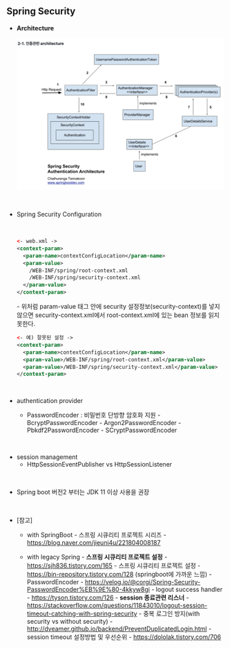 ## Spring Security

* **Architecture**

  ![Alt text](./images/spring_security_authentication_architecture.png)

<br>

* Spring Security Configuration
  
  <br>

  ``` xml
  <- web.xml ->
  <context-param>
    <param-name>contextConfigLocation</param-name>
    <param-value>
      /WEB-INF/spring/root-context.xml
      /WEB-INF/spring/security-context.xml
    </param-value>
  </context-param>

  ```
  *-* 위처럼 param-value 태그 안에 security 설정정보(security-context)를 넣지 않으면 security-context.xml에서 root-context.xml에 있는 bean 정보를 읽지 못한다.

  ``` xml
  <- 예) 잘못된 설정 ->
  <context-param>
    <param-name>contextConfigLocation</param-name>
    <param-value>/WEB-INF/spring/root-context.xml</param-value>
    <param-value>/WEB-INF/spring/security-context.xml</param-value>
  </context-param>

  ```


<br>


* authentication provider
  
  - PasswordEncoder : 비밀번호 단방향 암호화 지원
    *-* BcryptPasswordEncoder 
    *-* Argon2PasswordEncoder 
    *-* Pbkdf2PasswordEncoder 
    *-* SCryptPasswordEncoder 

<br>

* session management
  - HttpSessionEventPublisher vs HttpSessionListener

  
<br>



* Spring boot 버전2 부터는 JDK 11 이상 사용을 권장

<br>

* [참고]
  * with SpringBoot
  *-* 스프링 시큐리티 프로젝트 시리즈 - https://blog.naver.com/jieuni4u/221804008187
  
  * with legacy Spring
  *-* **스프링 시큐리티 프로젝트 설정** - https://sjh836.tistory.com/165
  *-* 스프링 시큐리티 프로젝트 설정 - https://bin-repository.tistory.com/128   (springboot에 가까운 느낌)
  *-* PasswordEncoder - https://velog.io/@corgi/Spring-Security-PasswordEncoder%EB%9E%80-4kkyw8gi
  *-* logout success handler - https://tyson.tistory.com/126
  *-* **session 종료관련 리스너** - https://stackoverflow.com/questions/11843010/logout-session-timeout-catching-with-spring-security
  *-* 중복 로그인 방지(with security vs without security) - http://dveamer.github.io/backend/PreventDuplicatedLogin.html
  *-* session timeout 설정방법 및 우선순위 - https://dololak.tistory.com/706

